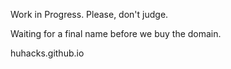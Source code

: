 Work in Progress. Please, don't judge.

Waiting for a final name before we buy the domain.

huhacks.github.io

